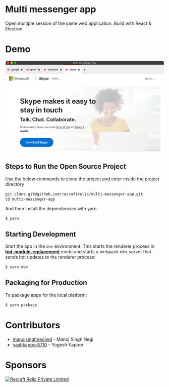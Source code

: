 # Multi messenger app

Open multiple session of the same web application. Build with React & Electron.

# Demo

<p align="center">
<img src="./multi-app.png" />
</p>

## Steps to Run the Open Source Project

Use the below commands to clone the project and enter inside the project directory

```
git clone git@github.com:recraftrelic/multi-messenger-app.git
cd multi-messenger-app
```

And then install the dependencies with yarn.

```bash
$ yarn
```

## Starting Development

Start the app in the `dev` environment. This starts the renderer process in [**hot-module-replacement**](https://webpack.js.org/guides/hmr-react/) mode and starts a webpack dev server that sends hot updates to the renderer process:

```bash
$ yarn dev
```

## Packaging for Production

To package apps for the local platform:

```bash
$ yarn package
```

# Contributors

- [manojsinghnegiwd](https://github.com/manojsinghnegiwd) - Manoj Singh Negi
- [yashkapoor8710](https://github.com/yashkapoor8710) - Yogesh Kapoor

# Sponsors

[<img src="http://www.recraftstudio.com/images/logo.png" alt="Recraft Relic Private Limited" width="50"/>](http://www.recraftrelic.com)
